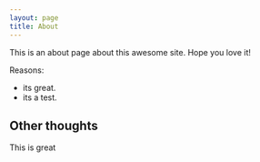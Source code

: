 ```yaml
---
layout: page
title: About
---
```


This is an about page about this awesome site.
Hope you love it!

Reasons:
- its great.
- its a test.

## Other thoughts

This is great
